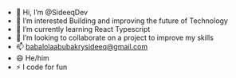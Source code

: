 - 👋 Hi, I’m @SideeqDev
- 👀 I’m interested Building and improving the future of Technology 
- 🌱 I’m currently learning React Typescript 
- 💞️ I’m looking to collaborate on a project to improve my skills 
- 📫 babalolaabubakrysideeq@gmail.com
- 😄 He/him
- ⚡ I code for fun

<!---
SideeqDev/SideeqDev is a ✨ special ✨ repository because its `README.md` (this file) appears on your GitHub profile.
You can click the Preview link to take a look at your changes.
--->
